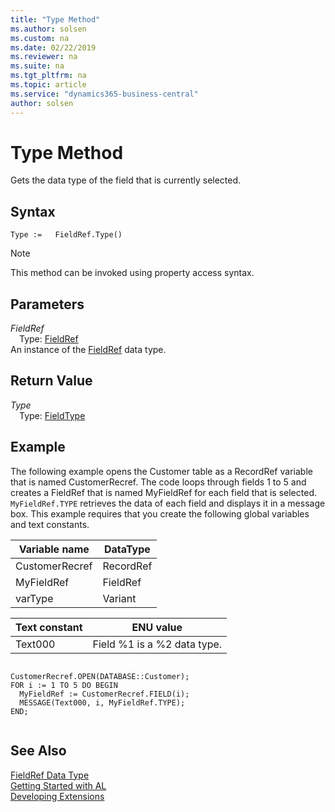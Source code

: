 ```yaml
---
title: "Type Method"
ms.author: solsen
ms.custom: na
ms.date: 02/22/2019
ms.reviewer: na
ms.suite: na
ms.tgt_pltfrm: na
ms.topic: article
ms.service: "dynamics365-business-central"
author: solsen
---
```

[//]: # (START>DO_NOT_EDIT)
[//]: # (IMPORTANT:Do not edit any of the content between here and the END>DO_NOT_EDIT.)
[//]: # (Any modifications should be made in the .xml files in the ModernDev repo.)
# Type Method
Gets the data type of the field that is currently selected.


## Syntax
```
Type :=   FieldRef.Type()
```
> [!NOTE]  
> This method can be invoked using property access syntax.  

## Parameters
*FieldRef*  
&emsp;Type: [FieldRef](fieldref-data-type.md)  
An instance of the [FieldRef](fieldref-data-type.md) data type.  

## Return Value
*Type*  
&emsp;Type: [FieldType](../fieldtype/fieldtype-option.md)  
  


[//]: # (IMPORTANT: END>DO_NOT_EDIT)

## Example  
 The following example opens the Customer table as a RecordRef variable that is named CustomerRecref. The code loops through fields 1 to 5 and creates a FieldRef that is named MyFieldRef for each field that is selected. `MyFieldRef.TYPE` retrieves the data of each field and displays it in a message box. This example requires that you create the following global variables and text constants.  
  
|Variable name|DataType|  
|-------------------|--------------|  
|CustomerRecref|RecordRef|  
|MyFieldRef|FieldRef|  
|varType|Variant|  
  
|Text constant|ENU value|  
|-------------------|---------------|  
|Text000|Field %1 is a %2 data type.|  
  
```  
  
CustomerRecref.OPEN(DATABASE::Customer);  
FOR i := 1 TO 5 DO BEGIN  
  MyFieldRef := CustomerRecref.FIELD(i);  
  MESSAGE(Text000, i, MyFieldRef.TYPE);  
END;  
  
```  
  
  
## See Also
[FieldRef Data Type](fieldref-data-type.md)  
[Getting Started with AL](../../devenv-get-started.md)  
[Developing Extensions](../../devenv-dev-overview.md)